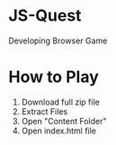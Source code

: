 # JS-Quest
Developing Browser Game

<h1>How to Play</h1>
<ol>
<li>Download full zip file</li>
<li>Extract Files</li>
<li>Open "Content Folder"</li>
<li>Open index.html file</li>
</ol>
